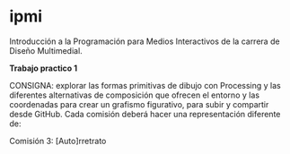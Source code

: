# ipmi
Introducción a la Programación para Medios Interactivos de la carrera de Diseño Multimedial.

**Trabajo practico 1** 

CONSIGNA: explorar las formas primitivas de dibujo con Processing y las diferentes alternativas de composición que ofrecen el entorno y las coordenadas para crear un grafismo  figurativo, para subir y compartir desde GitHub. Cada comisión deberá hacer una representación diferente de:

Comisión 3: [Auto]rretrato

